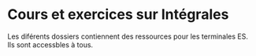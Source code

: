 # Cours et exercices sur Intégrales

Les diférents dossiers contiennent des ressources pour les terminales ES.
Ils sont accessbles à tous.
